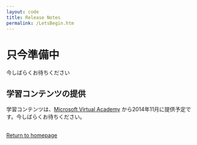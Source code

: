 ```yaml
---
layout: code
title: Release Notes
permalink: /LetsBegin.htm
---
```


<div class="jumbotron">
  <div class="container">
    <h1>只今準備中</h1>
    <p>今しばらくお待ちください</p>
  </div>
</div>


## 学習コンテンツの提供
学習コンテンツは、[Microsoft Virtual Academy](http://msdn.microsoft.com/ja-jp/dn376515.aspx) から2014年11月に提供予定です。今しばらくお待ちください。

<br/>
  <a class="btn btn-default" href="index.htm" role="button">Return to homepage</a>
